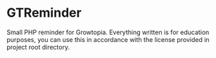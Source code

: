 # GTReminder
Small PHP reminder for Growtopia. Everything written is for education purposes, you can use this in accordance with the license provided in project root directory.
